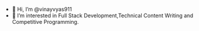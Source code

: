 - 👋 Hi, I’m @vinayvyas911
- 👀 I’m interested in Full Stack Development,Technical Content Writing and Competitive Programming.

<!---
vinayvyas911/vinayvyas911 is a ✨ special ✨ repository because its `README.md` (this file) appears on your GitHub profile.
You can click the Preview link to take a look at your changes.
--->
